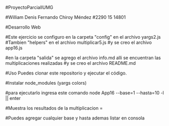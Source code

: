#ProyectoParcialIUMG

#William Denis Fernando Chiroy Méndez
#2290 15 14801

#Desarrollo Web

#Este ejercicio se configuro en la carpeta "config" en el archivo yargs2.js
#Tambien "helpers" en el archivo multiplicar5.js
#y se creo el archivo app16.js

#en la carpeta "salida" se agrego el archivo info.md alli se encuentran las multiplicaciones realizadas
#y se creo el archivo README.md

#Uso Puedes clonar este repositorio y ejecutar el código.

#Instalar node_modules (yargs colors)

#para ejecutarlo ingresa este comando node App16 --base=1 --hasta=10 -l || enter

#Muestra los resultados de la multiplicacion =

#Puedes agregar cualquier base y hasta ademas listar en consola
